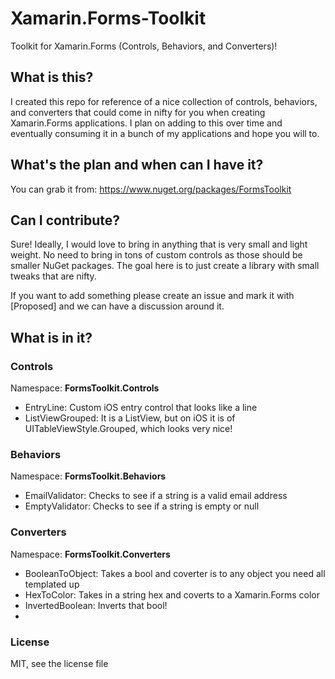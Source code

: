 # Xamarin.Forms-Toolkit
Toolkit for Xamarin.Forms (Controls, Behaviors, and Converters)!

## What is this?
I created this repo for reference of a nice collection of controls, behaviors, and converters that could come in nifty for you when creating Xamarin.Forms applications. I plan on adding to this over time and eventually consuming it in a bunch of my applications and hope you will to.

## What's the plan and when can I have it?
You can grab it from: https://www.nuget.org/packages/FormsToolkit

## Can I contribute?
Sure! Ideally, I would love to bring in anything that is very small and light weight. No need to bring in tons of custom controls as those should be smaller NuGet packages. The goal here is to just create a library with small tweaks that are nifty.

If you want to add something please create an issue and mark it with [Proposed] and we can have a discussion around it.

## What is in it?

### Controls
Namespace: **FormsToolkit.Controls**

* EntryLine: Custom iOS entry control that looks like a line
* ListViewGrouped: It is a ListView, but on iOS it is of UITableViewStyle.Grouped, which looks very nice!

### Behaviors
Namespace: **FormsToolkit.Behaviors**

* EmailValidator: Checks to see if a string is a valid email address
* EmptyValidator: Checks to see if a string is empty or null

### Converters
Namespace: **FormsToolkit.Converters**

* BooleanToObject: Takes a bool and coverter is to any object you need all templated up
* HexToColor: Takes in a string hex and coverts to a Xamarin.Forms color
* InvertedBoolean: Inverts that bool!
* 

### License

MIT, see the license file

